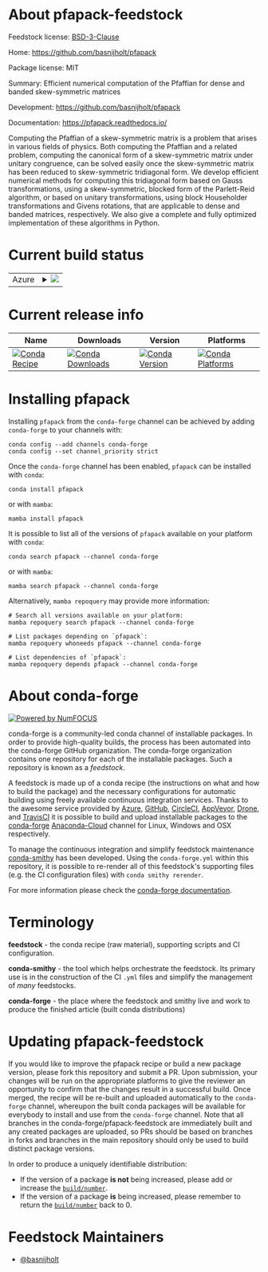 About pfapack-feedstock
=======================

Feedstock license: [BSD-3-Clause](https://github.com/conda-forge/pfapack-feedstock/blob/main/LICENSE.txt)

Home: https://github.com/basnijholt/pfapack

Package license: MIT

Summary: Efficient numerical computation of the Pfaffian for dense and banded skew-symmetric matrices

Development: https://github.com/basnijholt/pfapack

Documentation: https://pfapack.readthedocs.io/

Computing the Pfaffian of a skew-symmetric matrix is a problem that arises in various fields of physics.
Both computing the Pfaffian and a related problem, computing the canonical form of a skew-symmetric matrix
under unitary congruence, can be solved easily once the skew-symmetric matrix has been reduced to
skew-symmetric tridiagonal form. We develop efficient numerical methods for computing this tridiagonal
form based on Gauss transformations, using a skew-symmetric, blocked form of the Parlett-Reid algorithm,
or based on unitary transformations, using block Householder transformations and Givens rotations,
that are applicable to dense and banded matrices, respectively. We also give a complete and fully
optimized implementation of these algorithms in Python.


Current build status
====================


<table>
    
  <tr>
    <td>Azure</td>
    <td>
      <details>
        <summary>
          <a href="https://dev.azure.com/conda-forge/feedstock-builds/_build/latest?definitionId=9190&branchName=main">
            <img src="https://dev.azure.com/conda-forge/feedstock-builds/_apis/build/status/pfapack-feedstock?branchName=main">
          </a>
        </summary>
        <table>
          <thead><tr><th>Variant</th><th>Status</th></tr></thead>
          <tbody><tr>
              <td>linux_64_python3.10.____cpython</td>
              <td>
                <a href="https://dev.azure.com/conda-forge/feedstock-builds/_build/latest?definitionId=9190&branchName=main">
                  <img src="https://dev.azure.com/conda-forge/feedstock-builds/_apis/build/status/pfapack-feedstock?branchName=main&jobName=linux&configuration=linux%20linux_64_python3.10.____cpython" alt="variant">
                </a>
              </td>
            </tr><tr>
              <td>linux_64_python3.11.____cpython</td>
              <td>
                <a href="https://dev.azure.com/conda-forge/feedstock-builds/_build/latest?definitionId=9190&branchName=main">
                  <img src="https://dev.azure.com/conda-forge/feedstock-builds/_apis/build/status/pfapack-feedstock?branchName=main&jobName=linux&configuration=linux%20linux_64_python3.11.____cpython" alt="variant">
                </a>
              </td>
            </tr><tr>
              <td>linux_64_python3.8.____73_pypy</td>
              <td>
                <a href="https://dev.azure.com/conda-forge/feedstock-builds/_build/latest?definitionId=9190&branchName=main">
                  <img src="https://dev.azure.com/conda-forge/feedstock-builds/_apis/build/status/pfapack-feedstock?branchName=main&jobName=linux&configuration=linux%20linux_64_python3.8.____73_pypy" alt="variant">
                </a>
              </td>
            </tr><tr>
              <td>linux_64_python3.8.____cpython</td>
              <td>
                <a href="https://dev.azure.com/conda-forge/feedstock-builds/_build/latest?definitionId=9190&branchName=main">
                  <img src="https://dev.azure.com/conda-forge/feedstock-builds/_apis/build/status/pfapack-feedstock?branchName=main&jobName=linux&configuration=linux%20linux_64_python3.8.____cpython" alt="variant">
                </a>
              </td>
            </tr><tr>
              <td>linux_64_python3.9.____73_pypy</td>
              <td>
                <a href="https://dev.azure.com/conda-forge/feedstock-builds/_build/latest?definitionId=9190&branchName=main">
                  <img src="https://dev.azure.com/conda-forge/feedstock-builds/_apis/build/status/pfapack-feedstock?branchName=main&jobName=linux&configuration=linux%20linux_64_python3.9.____73_pypy" alt="variant">
                </a>
              </td>
            </tr><tr>
              <td>linux_64_python3.9.____cpython</td>
              <td>
                <a href="https://dev.azure.com/conda-forge/feedstock-builds/_build/latest?definitionId=9190&branchName=main">
                  <img src="https://dev.azure.com/conda-forge/feedstock-builds/_apis/build/status/pfapack-feedstock?branchName=main&jobName=linux&configuration=linux%20linux_64_python3.9.____cpython" alt="variant">
                </a>
              </td>
            </tr><tr>
              <td>osx_64_python3.10.____cpython</td>
              <td>
                <a href="https://dev.azure.com/conda-forge/feedstock-builds/_build/latest?definitionId=9190&branchName=main">
                  <img src="https://dev.azure.com/conda-forge/feedstock-builds/_apis/build/status/pfapack-feedstock?branchName=main&jobName=osx&configuration=osx%20osx_64_python3.10.____cpython" alt="variant">
                </a>
              </td>
            </tr><tr>
              <td>osx_64_python3.11.____cpython</td>
              <td>
                <a href="https://dev.azure.com/conda-forge/feedstock-builds/_build/latest?definitionId=9190&branchName=main">
                  <img src="https://dev.azure.com/conda-forge/feedstock-builds/_apis/build/status/pfapack-feedstock?branchName=main&jobName=osx&configuration=osx%20osx_64_python3.11.____cpython" alt="variant">
                </a>
              </td>
            </tr><tr>
              <td>osx_64_python3.8.____73_pypy</td>
              <td>
                <a href="https://dev.azure.com/conda-forge/feedstock-builds/_build/latest?definitionId=9190&branchName=main">
                  <img src="https://dev.azure.com/conda-forge/feedstock-builds/_apis/build/status/pfapack-feedstock?branchName=main&jobName=osx&configuration=osx%20osx_64_python3.8.____73_pypy" alt="variant">
                </a>
              </td>
            </tr><tr>
              <td>osx_64_python3.8.____cpython</td>
              <td>
                <a href="https://dev.azure.com/conda-forge/feedstock-builds/_build/latest?definitionId=9190&branchName=main">
                  <img src="https://dev.azure.com/conda-forge/feedstock-builds/_apis/build/status/pfapack-feedstock?branchName=main&jobName=osx&configuration=osx%20osx_64_python3.8.____cpython" alt="variant">
                </a>
              </td>
            </tr><tr>
              <td>osx_64_python3.9.____73_pypy</td>
              <td>
                <a href="https://dev.azure.com/conda-forge/feedstock-builds/_build/latest?definitionId=9190&branchName=main">
                  <img src="https://dev.azure.com/conda-forge/feedstock-builds/_apis/build/status/pfapack-feedstock?branchName=main&jobName=osx&configuration=osx%20osx_64_python3.9.____73_pypy" alt="variant">
                </a>
              </td>
            </tr><tr>
              <td>osx_64_python3.9.____cpython</td>
              <td>
                <a href="https://dev.azure.com/conda-forge/feedstock-builds/_build/latest?definitionId=9190&branchName=main">
                  <img src="https://dev.azure.com/conda-forge/feedstock-builds/_apis/build/status/pfapack-feedstock?branchName=main&jobName=osx&configuration=osx%20osx_64_python3.9.____cpython" alt="variant">
                </a>
              </td>
            </tr><tr>
              <td>win_64_python3.10.____cpython</td>
              <td>
                <a href="https://dev.azure.com/conda-forge/feedstock-builds/_build/latest?definitionId=9190&branchName=main">
                  <img src="https://dev.azure.com/conda-forge/feedstock-builds/_apis/build/status/pfapack-feedstock?branchName=main&jobName=win&configuration=win%20win_64_python3.10.____cpython" alt="variant">
                </a>
              </td>
            </tr><tr>
              <td>win_64_python3.11.____cpython</td>
              <td>
                <a href="https://dev.azure.com/conda-forge/feedstock-builds/_build/latest?definitionId=9190&branchName=main">
                  <img src="https://dev.azure.com/conda-forge/feedstock-builds/_apis/build/status/pfapack-feedstock?branchName=main&jobName=win&configuration=win%20win_64_python3.11.____cpython" alt="variant">
                </a>
              </td>
            </tr><tr>
              <td>win_64_python3.8.____73_pypy</td>
              <td>
                <a href="https://dev.azure.com/conda-forge/feedstock-builds/_build/latest?definitionId=9190&branchName=main">
                  <img src="https://dev.azure.com/conda-forge/feedstock-builds/_apis/build/status/pfapack-feedstock?branchName=main&jobName=win&configuration=win%20win_64_python3.8.____73_pypy" alt="variant">
                </a>
              </td>
            </tr><tr>
              <td>win_64_python3.8.____cpython</td>
              <td>
                <a href="https://dev.azure.com/conda-forge/feedstock-builds/_build/latest?definitionId=9190&branchName=main">
                  <img src="https://dev.azure.com/conda-forge/feedstock-builds/_apis/build/status/pfapack-feedstock?branchName=main&jobName=win&configuration=win%20win_64_python3.8.____cpython" alt="variant">
                </a>
              </td>
            </tr><tr>
              <td>win_64_python3.9.____73_pypy</td>
              <td>
                <a href="https://dev.azure.com/conda-forge/feedstock-builds/_build/latest?definitionId=9190&branchName=main">
                  <img src="https://dev.azure.com/conda-forge/feedstock-builds/_apis/build/status/pfapack-feedstock?branchName=main&jobName=win&configuration=win%20win_64_python3.9.____73_pypy" alt="variant">
                </a>
              </td>
            </tr><tr>
              <td>win_64_python3.9.____cpython</td>
              <td>
                <a href="https://dev.azure.com/conda-forge/feedstock-builds/_build/latest?definitionId=9190&branchName=main">
                  <img src="https://dev.azure.com/conda-forge/feedstock-builds/_apis/build/status/pfapack-feedstock?branchName=main&jobName=win&configuration=win%20win_64_python3.9.____cpython" alt="variant">
                </a>
              </td>
            </tr>
          </tbody>
        </table>
      </details>
    </td>
  </tr>
</table>

Current release info
====================

| Name | Downloads | Version | Platforms |
| --- | --- | --- | --- |
| [![Conda Recipe](https://img.shields.io/badge/recipe-pfapack-green.svg)](https://anaconda.org/conda-forge/pfapack) | [![Conda Downloads](https://img.shields.io/conda/dn/conda-forge/pfapack.svg)](https://anaconda.org/conda-forge/pfapack) | [![Conda Version](https://img.shields.io/conda/vn/conda-forge/pfapack.svg)](https://anaconda.org/conda-forge/pfapack) | [![Conda Platforms](https://img.shields.io/conda/pn/conda-forge/pfapack.svg)](https://anaconda.org/conda-forge/pfapack) |

Installing pfapack
==================

Installing `pfapack` from the `conda-forge` channel can be achieved by adding `conda-forge` to your channels with:

```
conda config --add channels conda-forge
conda config --set channel_priority strict
```

Once the `conda-forge` channel has been enabled, `pfapack` can be installed with `conda`:

```
conda install pfapack
```

or with `mamba`:

```
mamba install pfapack
```

It is possible to list all of the versions of `pfapack` available on your platform with `conda`:

```
conda search pfapack --channel conda-forge
```

or with `mamba`:

```
mamba search pfapack --channel conda-forge
```

Alternatively, `mamba repoquery` may provide more information:

```
# Search all versions available on your platform:
mamba repoquery search pfapack --channel conda-forge

# List packages depending on `pfapack`:
mamba repoquery whoneeds pfapack --channel conda-forge

# List dependencies of `pfapack`:
mamba repoquery depends pfapack --channel conda-forge
```


About conda-forge
=================

[![Powered by
NumFOCUS](https://img.shields.io/badge/powered%20by-NumFOCUS-orange.svg?style=flat&colorA=E1523D&colorB=007D8A)](https://numfocus.org)

conda-forge is a community-led conda channel of installable packages.
In order to provide high-quality builds, the process has been automated into the
conda-forge GitHub organization. The conda-forge organization contains one repository
for each of the installable packages. Such a repository is known as a *feedstock*.

A feedstock is made up of a conda recipe (the instructions on what and how to build
the package) and the necessary configurations for automatic building using freely
available continuous integration services. Thanks to the awesome service provided by
[Azure](https://azure.microsoft.com/en-us/services/devops/), [GitHub](https://github.com/),
[CircleCI](https://circleci.com/), [AppVeyor](https://www.appveyor.com/),
[Drone](https://cloud.drone.io/welcome), and [TravisCI](https://travis-ci.com/)
it is possible to build and upload installable packages to the
[conda-forge](https://anaconda.org/conda-forge) [Anaconda-Cloud](https://anaconda.org/)
channel for Linux, Windows and OSX respectively.

To manage the continuous integration and simplify feedstock maintenance
[conda-smithy](https://github.com/conda-forge/conda-smithy) has been developed.
Using the ``conda-forge.yml`` within this repository, it is possible to re-render all of
this feedstock's supporting files (e.g. the CI configuration files) with ``conda smithy rerender``.

For more information please check the [conda-forge documentation](https://conda-forge.org/docs/).

Terminology
===========

**feedstock** - the conda recipe (raw material), supporting scripts and CI configuration.

**conda-smithy** - the tool which helps orchestrate the feedstock.
                   Its primary use is in the construction of the CI ``.yml`` files
                   and simplify the management of *many* feedstocks.

**conda-forge** - the place where the feedstock and smithy live and work to
                  produce the finished article (built conda distributions)


Updating pfapack-feedstock
==========================

If you would like to improve the pfapack recipe or build a new
package version, please fork this repository and submit a PR. Upon submission,
your changes will be run on the appropriate platforms to give the reviewer an
opportunity to confirm that the changes result in a successful build. Once
merged, the recipe will be re-built and uploaded automatically to the
`conda-forge` channel, whereupon the built conda packages will be available for
everybody to install and use from the `conda-forge` channel.
Note that all branches in the conda-forge/pfapack-feedstock are
immediately built and any created packages are uploaded, so PRs should be based
on branches in forks and branches in the main repository should only be used to
build distinct package versions.

In order to produce a uniquely identifiable distribution:
 * If the version of a package **is not** being increased, please add or increase
   the [``build/number``](https://docs.conda.io/projects/conda-build/en/latest/resources/define-metadata.html#build-number-and-string).
 * If the version of a package **is** being increased, please remember to return
   the [``build/number``](https://docs.conda.io/projects/conda-build/en/latest/resources/define-metadata.html#build-number-and-string)
   back to 0.

Feedstock Maintainers
=====================

* [@basnijholt](https://github.com/basnijholt/)

